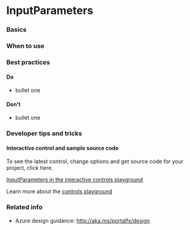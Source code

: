 ﻿# InputParameters

 
<a name="basics"></a>
### Basics


<!-- TODO get an IMAGE to embed here -->

<!-- TODO get an SAMPLE CODE to embed here -->

 
<a name="when-to-use"></a>
### When to use


 
<a name="best-practices"></a>
### Best practices


<a name="best-practices-do"></a>
#### Do

* bullet one


<a name="best-practices-don-t"></a>
#### Don&#39;t

* bullet one



 
<a name="developer-tips-and-tricks"></a>
### Developer tips and tricks



<a name="developer-tips-and-tricks-interactive-control-and-sample-source-code"></a>
#### Interactive control and sample source code
To see the latest control, change options and get source code for your project, click here.

<a href="https://ms.portal.azure.com/?Microsoft_Azure_Playground=true#blade/Microsoft_Azure_Playground/ControlsIndexBlade/InputParameters_create_Playground" target="_blank">InputParameters in the interactive controls playground</a>

Learn more about the [controls playground](./top-extensions-controls-playground.md)

 
<a name="related-info"></a>
### Related info

* Azure design guidance:  http://aka.ms/portalfx/design


